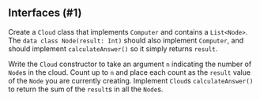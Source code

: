 ## Interfaces (#1)

Create a `Cloud` class that implements `Computer` and contains a `List<Node>`.
The `data class Node(result: Int)` should also implement `Computer`, and should
implement `calculateAnswer()` so it simply returns `result`.

Write the `Cloud` constructor to take an argument `n` indicating the number of
`Node`s in the cloud. Count up to `n` and place each count as the `result`
value of the `Node` you are currently creating. Implement `Cloud`s
`calculateAnswer()` to return the sum of the `result`s in all the `Node`s.
